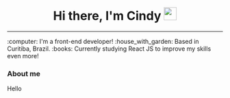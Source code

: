 <h1 align="center">Hi there, I'm Cindy <img src="https://raw.githubusercontent.com/kaueMarques/kaueMarques/master/hi.gif" width="30px"></h1>

<hr>
:computer: I'm a front-end developer!
:house_with_garden: Based in Curitiba, Brazil.
:books: Currently studying React JS to improve my skills even more!

<h3>About me</h3>
<p>Hello</p>









